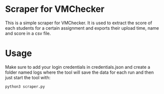 # Scraper for VMChecker

This is a simple scraper for VMChecker. It is used to extract the score of each students for a certain assignment and exports their upload time, name and score in a csv file.

# Usage
Make sure to add your login credentials in credentials.json and create a folder named logs where the tool will save the data for each run and then just start the tool with:

    python3 scraper.py  